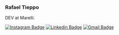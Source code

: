 ### Rafael Tieppo

DEV at Marelli.

[![Instagram Badge](https://img.shields.io/badge/-@rafaeltieppo_-6633cc?style=flat-square&labelColor=6633cc&logo=instagram&logoColor=white&link=https://https://www.instagram.com/rafaeltieppo_/)](https://www.instagram.com/rafaeltieppo_/) 
[![Linkedin Badge](https://img.shields.io/badge/-Rafael%20Tieppo-6633cc?style=flat-square&logo=Linkedin&logoColor=white&link=https://www.linkedin.com/in/rafael-tieppo-4264071bb/)](https://www.linkedin.com/in/rafael-tieppo-4264071bb/) 
[![Gmail Badge](https://img.shields.io/badge/-diego.schell.f@gmail.com-6633cc?style=flat-square&logo=Gmail&logoColor=white&link=mailto:diego.schell.f@gmail.com)](mailto:diego.schell.f@gmail.com)

